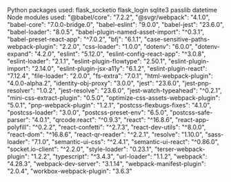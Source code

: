 Python packages used:
    flask_socketio
    flask_login
    sqlite3
    passlib
    datetime
Node modules used:
    "@babel/core": "7.2.2",
    "@svgr/webpack": "4.1.0",
    "babel-core": "7.0.0-bridge.0",
    "babel-eslint": "9.0.0",
    "babel-jest": "23.6.0",
    "babel-loader": "8.0.5",
    "babel-plugin-named-asset-import": "^0.3.1",
    "babel-preset-react-app": "^7.0.2",
    "bfj": "6.1.1",
    "case-sensitive-paths-webpack-plugin": "2.2.0",
    "css-loader": "1.0.0",
    "dotenv": "6.0.0",
    "dotenv-expand": "4.2.0",
    "eslint": "5.12.0",
    "eslint-config-react-app": "^3.0.8",
    "eslint-loader": "2.1.1",
    "eslint-plugin-flowtype": "2.50.1",
    "eslint-plugin-import": "2.14.0",
    "eslint-plugin-jsx-a11y": "6.1.2",
    "eslint-plugin-react": "7.12.4",
    "file-loader": "2.0.0",
    "fs-extra": "7.0.1",
    "html-webpack-plugin": "4.0.0-alpha.2",
    "identity-obj-proxy": "3.0.0",
    "jest": "23.6.0",
    "jest-pnp-resolver": "1.0.2",
    "jest-resolve": "23.6.0",
    "jest-watch-typeahead": "^0.2.1",
    "mini-css-extract-plugin": "0.5.0",
    "optimize-css-assets-webpack-plugin": "5.0.1",
    "pnp-webpack-plugin": "1.2.1",
    "postcss-flexbugs-fixes": "4.1.0",
    "postcss-loader": "3.0.0",
    "postcss-preset-env": "6.5.0",
    "postcss-safe-parser": "4.0.1",
    "qrcode.react": "^0.9.3",
    "react": "^16.8.6",
    "react-app-polyfill": "^0.2.2",
    "react-confetti": "^2.7.3",
    "react-dev-utils": "^8.0.0",
    "react-dom": "^16.8.6",
    "react-qr-reader": "^2.2.1",
    "resolve": "1.10.0",
    "sass-loader": "7.1.0",
    "semantic-ui-css": "^2.4.1",
    "semantic-ui-react": "^0.86.0",
    "socket.io-client": "^2.2.0",
    "style-loader": "0.23.1",
    "terser-webpack-plugin": "1.2.2",
    "typescript": "^3.4.3",
    "url-loader": "1.1.2",
    "webpack": "4.28.3",
    "webpack-dev-server": "3.1.14",
    "webpack-manifest-plugin": "2.0.4",
    "workbox-webpack-plugin": "3.6.3"